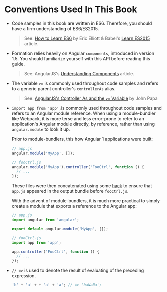 # Conventions Used In This Book

* Code samples in this book are written in ES6. Therefore, you should have a firm understanding of ES6/ES2015.

  > See: [How to Learn ES6](https://medium.com/javascript-scene/how-to-learn-es6-47d9a1ac2620) by Eric Elliott & Babel's [Learn ES2015](https://babeljs.io/learn-es2015/) article.

* Formation relies heavily on Angular `components`, introduced in version 1.5. You should familiarize yourself with this API before reading this guide.

  > See: AngularJS's [Understanding Components](https://docs.angularjs.org/guide/component) article.

* The variable `vm` is commonly used throughout code samples and refers to a generic parent controller's `controllerAs` alias.

  > See: [AngularJS's Controller As and the `vm` Variable](https://johnpapa.net/angularjss-controller-as-and-the-vm-variable/) by John Papa

* `import app from 'app';`is commonly used throughout code samples and refers to an Angular module reference. When using a module-bundler like Webpack, it is more terse and less error-prone to refer to an application's Angular module directly, by reference, rather than using `angular.module` to look it up.

  Prior to module-bundlers, this how Angular 1 applications were built:

  ```js
  // app.js
  angular.module('MyApp', []);
  ```

  ```js
  // fooCtrl.js
  angular.module('MyApp').controller('FooCtrl', function () {
    // ...
  });
  ```

  These files were then concatenated using some [hack](https://github.com/sirlantis/gulp-order) to ensure that `app.js` appeared in the output bundle before `fooCtrl.js`.

  With the advent of module-bundlers, it is much more practical to simply create a module that exports a reference to the Angular app:

  ```js
  // app.js
  import angular from 'angular';

  export default angular.module('MyApp', []);
  ```

  ```js
  // fooCtrl.js
  import app from 'app';

  app.controller('FooCtrl', function () {
    // ...
  });
  ```

* `// =>` is used to denote the result of evaluating of the preceding expression.

  ```js
  'b' + 'a' + + 'a' + 'a'; // => 'baNaNa';
  ```



